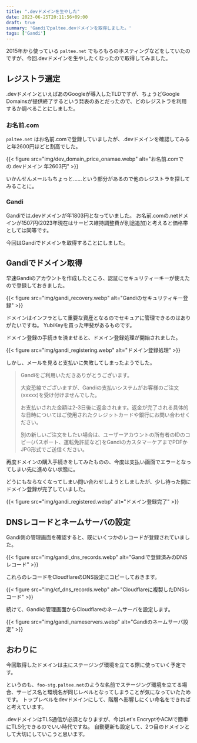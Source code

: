```yaml
---
title: ".devドメインを生やした"
date: 2023-06-25T20:11:56+09:00
draft: true
summary: 'Gandiでpaltee.devドメインを取得しました。'
tags: ['Gandi']
---
```


2015年から使っている `paltee.net` でもろもろのホスティングなどをしていたのですが、今回.devドメインを生やしたくなったので取得してみました。

## レジストラ選定

.devドメインといえばあのGoogleが導入したTLDですが、ちょうどGoogle Domainsが提供終了するという発表のあとだったので、どのレジストラを利用するか調べることにしました。

### お名前.com

`paltee.net` はお名前.comで登録していましたが、.devドメインを確認してみると年2600円ほどと割高でした。

{{< figure src="img/dev_domain_price_onamae.webp" alt="お名前.comでの.devドメイン 年2603円" >}}

いかんせんメールもちょっと……という部分があるので他のレジストラを探してみることに。

### Gandi

Gandiでは.devドメインが年1803円となっていました。
お名前.comの.netドメインが1507円(2023年現在はサービス維持調整費が別途追加)と考えると価格帯としては同等です。

今回はGandiでドメインを取得することにしました。

## Gandiでドメイン取得

早速Gandiのアカウントを作成したところ、認証にセキュリティーキーが使えたので登録しておきました。

{{< figure src="img/gandi_recovery.webp" alt="Gandiのセキュリティキー登録" >}}

ドメインはインフラとして重要な資産となるのでセキュアに管理できるのはありがたいですね。
YubiKeyを買った甲斐があるものです。

ドメイン登録の手続きを済ませると、ドメイン登録処理が開始されました。

{{< figure src="img/gandi_registering.webp" alt="ドメイン登録処理" >}}

しかし、メールを見ると支払いに失敗してしまったようでした。

> Gandiをご利用いただきありがとうございます。
>
> 大変恐縮でございますが、Gandiの支払いシステムがお客様のご注文(xxxxx)を受け付けませんでした。
>
> お支払いされた金額は2-3日後に返金されます。返金が完了される具体的な日時についてはご使用されたクレジットカードや銀行にお問い合わせください。
>
> 別の新しいご注文をしたい場合は、ユーザーアカウントの所有者のIDのコピー(パスポート、運転免許証など)をGandiのカスタマーケアまでPDFかJPG形式でご送信ください。

再度ドメインの購入手続きをしてみたものの、今度は支払い画面でエラーとなってしまい先に進めない状態に。

どうにもならなくなってしまい問い合わせしようとしましたが、少し待った間にドメイン登録が完了していました。

{{< figure src="img/gandi_registered.webp" alt="ドメイン登録完了" >}}

## DNSレコードとネームサーバの設定

Gandi側の管理画面を確認すると、既にいくつかのレコードが登録されていました。


{{< figure src="img/gandi_dns_records.webp" alt="Gandiで登録済みのDNSレコード" >}}

これらのレコードをCloudflareのDNS設定にコピーしておきます。

{{< figure src="img/cf_dns_records.webp" alt="Cloudflareに複製したDNSレコード" >}}

続けて、Gandiの管理画面からCloudflareのネームサーバを設定します。

{{< figure src="img/gandi_nameservers.webp" alt="Gandiのネームサーバ設定" >}}

## おわりに

今回取得したドメインは主にステージング環境を立てる際に使っていく予定です。

というのも、`foo-stg.paltee.net`のような名前でステージング環境を立てる場合、サービス名と環境名が同じレベルとなってしまうことが気になっていたためです。
トップレベルをdevドメインにして、階層へ影響しにくい命名をできればと考えています。

.devドメインはTLS通信が必須となりますが、今はLet's EncryptやACMで簡単にTLS化できるのでいい時代ですね。
自動更新も設定して、2つ目のドメインとして大切にしていこうと思います。
